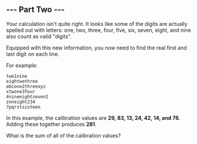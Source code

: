 ## --- Part Two ---

Your calculation isn't quite right. 
It looks like some of the digits are actually spelled out with letters: one, two, three, four, five, six, seven, eight, and nine also count as valid "digits".

Equipped with this new information, you now need to find the real first and last digit on each line. 

For example:
````
two1nine
eightwothree
abcone2threexyz
xtwone3four
4nineeightseven2
zoneight234
7pqrstsixteen
````

In this example, the calibration values are **29, 83, 13, 24, 42, 14, and 76**. Adding these together produces **281**.

What is the sum of all of the calibration values?
